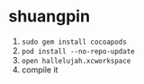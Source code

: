 shuangpin
==========

1. `sudo gem install cocoapods`
2. `pod install --no-repo-update`
3. `open hallelujah.xcworkspace`
4. compile it
